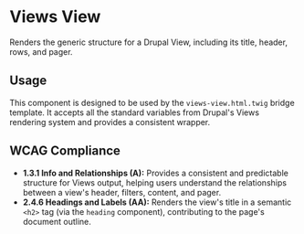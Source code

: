 # Views View

Renders the generic structure for a Drupal View, including its title, header,
rows, and pager.

## Usage

This component is designed to be used by the `views-view.html.twig` bridge
template. It accepts all the standard variables from Drupal's Views rendering
system and provides a consistent wrapper.

## WCAG Compliance

- **1.3.1 Info and Relationships (A):** Provides a consistent and predictable
  structure for Views output, helping users understand the relationships between
  a view's header, filters, content, and pager.
- **2.4.6 Headings and Labels (AA):** Renders the view's title in a
  semantic `<h2>` tag (via the `heading` component), contributing to the page's
  document outline.
